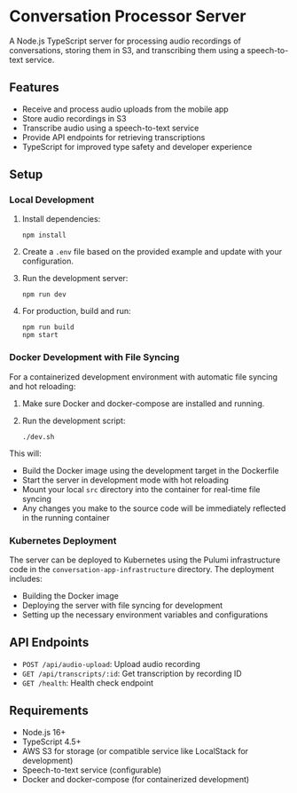 # Conversation Processor Server

A Node.js TypeScript server for processing audio recordings of conversations, storing them in S3, and transcribing them using a speech-to-text service.

## Features

- Receive and process audio uploads from the mobile app
- Store audio recordings in S3
- Transcribe audio using a speech-to-text service
- Provide API endpoints for retrieving transcriptions
- TypeScript for improved type safety and developer experience

## Setup

### Local Development

1. Install dependencies:

   ```
   npm install
   ```

2. Create a `.env` file based on the provided example and update with your configuration.

3. Run the development server:

   ```
   npm run dev
   ```

4. For production, build and run:
   ```
   npm run build
   npm start
   ```

### Docker Development with File Syncing

For a containerized development environment with automatic file syncing and hot reloading:

1. Make sure Docker and docker-compose are installed and running.

2. Run the development script:
   ```
   ./dev.sh
   ```

This will:

- Build the Docker image using the development target in the Dockerfile
- Start the server in development mode with hot reloading
- Mount your local `src` directory into the container for real-time file syncing
- Any changes you make to the source code will be immediately reflected in the running container

### Kubernetes Deployment

The server can be deployed to Kubernetes using the Pulumi infrastructure code in the `conversation-app-infrastructure` directory. The deployment includes:

- Building the Docker image
- Deploying the server with file syncing for development
- Setting up the necessary environment variables and configurations

## API Endpoints

- `POST /api/audio-upload`: Upload audio recording
- `GET /api/transcripts/:id`: Get transcription by recording ID
- `GET /health`: Health check endpoint

## Requirements

- Node.js 16+
- TypeScript 4.5+
- AWS S3 for storage (or compatible service like LocalStack for development)
- Speech-to-text service (configurable)
- Docker and docker-compose (for containerized development)
